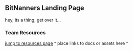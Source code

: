 ## BitNanners Landing Page

hey, its a thing, get over it...

### Team Resources

[jump to resources page](two.html)
^ place links to docs or assets here ^

